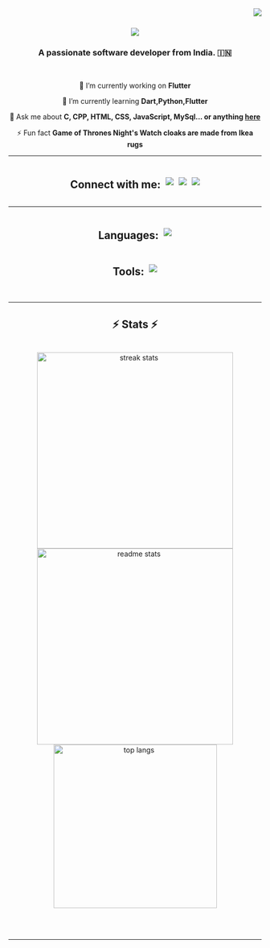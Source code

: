 <img align="right" src="https://visitor-badge.laobi.icu/badge?page_id=RamanKumar00.RamanKumar00" />

<h1 align="center">
        <img src="https://readme-typing-svg.herokuapp.com/?font=Righteous&size=35&center=true&vCenter=true&width=500&height=70&duration=4000&lines=Hi+There!+👋;+I'm+Raman+Kumar!;" />
    </h1>
    
 <h3 align="center">A passionate software developer from India. 🇮🇳</h3>
    
<br/>
    
 <div align="center">
     
 🔭 I’m currently working on **Flutter**
     
 🌱 I’m currently learning **Dart,Python,Flutter**
    
 💬 Ask me about **C, CPP, HTML, CSS, JavaScript, MySql... or anything [here](https://github.com/RamanKumar00/RamanKumar00/issues)**
    
⚡ Fun fact **Game of Thrones Night's Watch cloaks are made from Ikea rugs**
    
 </div>
     <hr/>
     <div align="center" style="display: flex; align-items: center; justify-content: center;"> 
        <h2 >Connect with me:</h2>
        <div style="display: flex; margin-left: 10px;">
            <a href="mailto:ramankr7321@gmail.com">
                <img src="https://skillicons.dev/icons?i=gmail" />
              </a>
              <a href="https://www.linkedin.com/in/raman-kumar-b80913282/" target="_blank">
                <img src="https://skillicons.dev/icons?i=linkedin" target="_blank" style="margin: 0 10px 0 10px;" />
              </a>
              <a href="https://RamanKumar00.github.io" target="_blank">
                 <img src="https://skillicons.dev/icons?i=github" target="_blank" /> <!-- sqlite, safari, google-chrome are other good icon options -->
              </a>
        </div>
      </div>
     <hr/>
    <div style="display: flex;flex-direction:column; align-items: center; justify-content: center;">
      <div style="display: flex; align-items: center;">
          <h2>Languages:</h2> 
          <img src="https://skillicons.dev/icons?i=c,cpp,dart,flutter,python,html,css,javascript" style="margin-left: 10px;" />
      </div>
      <div style="display: flex; align-items: center;">
        <h2>Tools:</h2> 
        <img src="https://skillicons.dev/icons?i=windows,linux,github,vscode" style="margin-left: 10px;" />
    </div>
    <!-- <div style="display: flex; align-items: center; justify-content: center;">
        <h2>Database:</h2> 
        <img src="https://skillicons.dev/icons?i=windows,linux,github,vscode" style="margin-left: 10px;" />
    </div>
    <div style="display: flex; align-items: center; justify-content: center;">
        <h2>Framework:</h2> 
        <img src="https://skillicons.dev/icons?i=windows,linux,github,vscode" style="margin-left: 10px;" />
    </div> -->
    </div>
    
 <br/>
    <hr/>
    
 <h2 align="center">⚡ Stats ⚡</h2>
    <br>
    <div align=center>
      <img width=390 src="https://streak-stats.demolab.com/?user=ramankumar00" alt="streak stats"/>
      <img width=390 src="https://github-readme-stats.vercel.app/api?username=ramankumar00&theme=dark&show_icons=true" alt="readme stats" />
      <br/>
      <img width=325 align="center" src="https://github-readme-stats-RamanKumar00.vercel.app/api/top-langs/?username=RamanKumar00&hide=HTML&langs_count=8&layout=compact&theme=react&border_radius=10&size_weight=0.5&count_weight=0.5&exclude_repo=github-readme-stats" alt="top langs" />
    </div>
    
 <br/><br/>
    
  <hr/>
    
 <br/>
